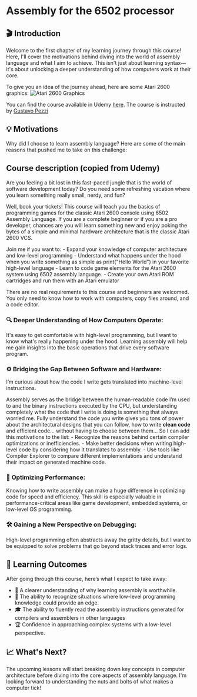 # Assembly for the 6502 processor

## 🎬 Introduction

Welcome to the first chapter of my learning journey through this course! Here, I'll cover the motivations behind diving
into the world of assembly language and what I aim to achieve. This isn't just about learning syntax—it's about
unlocking a deeper understanding of how computers work at their core.

To give you an idea of the journey ahead, here are some Atari 2600 graphics:
![Atari 2600 Graphics](https://upload.wikimedia.org/wikipedia/commons/thumb/f/f8/Atari-2600-Wood-4Sw-Set.png/320px-Atari-2600-Wood-4Sw-Set.png)

You can find the course available in Udemy [here](https://www.udemy.com/course/draft/2140678). The course is instructed
by [Gustavo Pezzi](https://www.udemy.com/user/gustavopezzi)

## 💡 Motivations

Why did I choose to learn assembly language? Here are some of the main reasons that pushed me to take on this challenge:

## Course description (copied from Udemy)

Are you feeling a bit lost in this fast-paced jungle that is the world of software development today?
Do you need some refreshing vacation where you learn something really small, nerdy, and fun?

Well, book your tickets!
This course will teach you the basics of programming games for the classic Atari 2600 console using 6502 Assembly Language. If you are a complete beginner 
or if you are a pro developer, chances are you will learn something new and enjoy poking the bytes of a simple and minimal 
hardware architecture that is the classic Atari 2600 VCS.

Join me if you want to:
    - Expand your knowledge of computer architecture and low-level programming
    - Understand what happens under the hood when you write something as simple as print("Hello World") in your favorite high-level language
    - Learn to code game elements for the Atari 2600 system using 6502 assembly language.
    - Create your own Atari ROM cartridges and run them with an Atari emulator

There are no real requirements to this course and beginners are welcomed. You only need to know how to work with computers,
copy files around, and a code editor.

### 🔍 **Deeper Understanding of How Computers Operate:**

It's easy to get comfortable with high-level programming, but I want to know what's really happening under the hood.
Learning assembly will help me gain insights into the basic operations that drive every software program.

###  ⚙️ **Bridging the Gap Between Software and Hardware:**

I’m curious about how the code I write gets translated into machine-level instructions.

Assembly serves as the bridge between the human-readable code I’m used to and the binary instructions executed by the CPU,
but understanding completely what the code that I write is doing is something that always worried me. Fully understand the code
you write gives you tons of power about the architectural designs that you can follow, how to write **clean code** and efficient code...
without having to choose between them... So I can add this motivations to the list:
    - Recognize the reasons behind certain compiler optimizations or inefficiencies.
    - Make better decisions when writing high-level code by considering how it translates to assembly.
    - Use tools like Compiler Explorer to compare different implementations and understand their impact on generated machine code.

### 🚀 **Optimizing Performance:**
Knowing how to write assembly can make a huge difference in optimizing code for speed and efficiency.
This skill is especially valuable in performance-critical areas like game development, embedded systems, or low-level OS programming.

### 🛠️ **Gaining a New Perspective on Debugging:**
High-level programming often abstracts away the gritty details, but I want to be equipped to solve problems that go
beyond stack traces and error logs.

## 🎯 Learning Outcomes

After going through this course, here’s what I expect to take away:

- 🧠 A clearer understanding of why learning assembly is worthwhile.
- 🔎 The ability to recognize situations where low-level programming knowledge could provide an edge.
- 🎓 The ability to fluently read the assembly instructions generated for compilers and assemblers in other languages
- 🏆 Confidence in approaching complex systems with a low-level perspective.

## 📈 What's Next?

The upcoming lessons will start breaking down key concepts in computer architecture before diving into the core aspects of assembly language.
I'm looking forward to understanding the nuts and bolts of what makes a computer tick!

